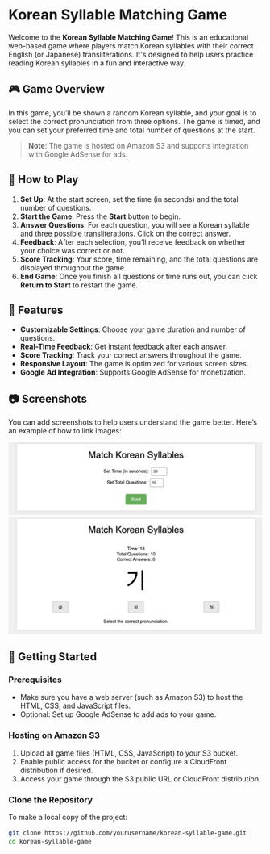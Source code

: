 # Korean Syllable Matching Game

Welcome to the **Korean Syllable Matching Game**! This is an educational web-based game where players match Korean syllables with their correct English (or Japanese) transliterations. It's designed to help users practice reading Korean syllables in a fun and interactive way.

## 🎮 Game Overview

In this game, you’ll be shown a random Korean syllable, and your goal is to select the correct pronunciation from three options. The game is timed, and you can set your preferred time and total number of questions at the start.

> **Note**: The game is hosted on Amazon S3 and supports integration with Google AdSense for ads.

## 📖 How to Play

1. **Set Up**: At the start screen, set the time (in seconds) and the total number of questions.
2. **Start the Game**: Press the **Start** button to begin.
3. **Answer Questions**: For each question, you will see a Korean syllable and three possible transliterations. Click on the correct answer.
4. **Feedback**: After each selection, you’ll receive feedback on whether your choice was correct or not.
5. **Score Tracking**: Your score, time remaining, and the total questions are displayed throughout the game.
6. **End Game**: Once you finish all questions or time runs out, you can click **Return to Start** to restart the game.

## 🌟 Features

- **Customizable Settings**: Choose your game duration and number of questions.
- **Real-Time Feedback**: Get instant feedback after each answer.
- **Score Tracking**: Track your correct answers throughout the game.
- **Responsive Layout**: The game is optimized for various screen sizes.
- **Google Ad Integration**: Supports Google AdSense for monetization.

## 📷 Screenshots

You can add screenshots to help users understand the game better. Here’s an example of how to link images:

![Start Screen](./images/start-screen.png)
![Game Screen](./images/game-screen.png)

## 🚀 Getting Started

### Prerequisites

- Make sure you have a web server (such as Amazon S3) to host the HTML, CSS, and JavaScript files.
- Optional: Set up Google AdSense to add ads to your game.

### Hosting on Amazon S3

1. Upload all game files (HTML, CSS, JavaScript) to your S3 bucket.
2. Enable public access for the bucket or configure a CloudFront distribution if desired.
3. Access your game through the S3 public URL or CloudFront distribution.

### Clone the Repository

To make a local copy of the project:

```bash
git clone https://github.com/yourusername/korean-syllable-game.git
cd korean-syllable-game

